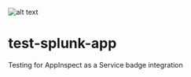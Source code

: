 ![alt text](http://badges.appinspect.splunk.com/v1/badges/cert.svg?repo_loc=https%3A%2F%2Fgithub.com%2Ffantavlik%2Ftest-splunk-app&branch=master&app_dir=packages%2Fmy_readme_app)
# test-splunk-app
Testing for AppInspect as a Service badge integration
